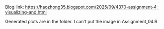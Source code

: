 Blog link: https://haozhong35.blogspot.com/2025/09/4370-assignment-4-visualizing-and.html

Generated plots are in the folder. I can't put the image in Assignment_04.R
